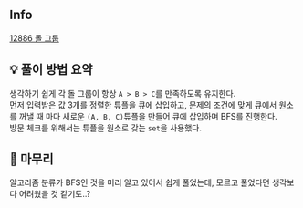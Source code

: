 ## Info
[12886 돌 그룹](https://www.acmicpc.net/problem/12886)

## 💡 풀이 방법 요약
생각하기 쉽게 각 돌 그룹이 항상 `A > B > C`를 만족하도록 유지한다.  
먼저 입력받은 값 3개를 정렬한 튜플을 큐에 삽입하고, 문제의 조건에 맞게 큐에서 원소를 꺼낼 때 마다 새로운 `(A, B, C)`튜플을 만들어 큐에 삽입하며 BFS를 진행한다.  
방문 체크를 위해서는 튜플을 원소로 갖는 `set`을 사용했다.

## 🙂 마무리
알고리즘 분류가 BFS인 것을 미리 알고 있어서 쉽게 풀었는데, 모르고 풀었다면 생각보다 어려웠을 것 같기도..?

